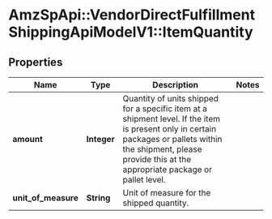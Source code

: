 # AmzSpApi::VendorDirectFulfillmentShippingApiModelV1::ItemQuantity

## Properties
Name | Type | Description | Notes
------------ | ------------- | ------------- | -------------
**amount** | **Integer** | Quantity of units shipped for a specific item at a shipment level. If the item is present only in certain packages or pallets within the shipment, please provide this at the appropriate package or pallet level. | 
**unit_of_measure** | **String** | Unit of measure for the shipped quantity. | 

